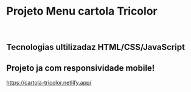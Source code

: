 
<h1>Projeto Menu cartola Tricolor</h1>
<br>

<h2>Tecnologias ultilizadaz HTML/CSS/JavaScript</h2>
<h2>Projeto ja com responsividade mobile!</h2>

https://cartola-tricolor.netlify.app/


